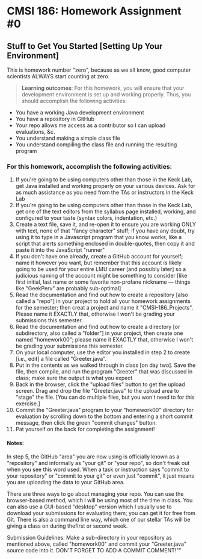 # CMSI 186: Homework Assignment #0
## Stuff to Get You Started [Setting Up Your Environment]

This is homework number "zero", because as we all know, good computer scientists ALWAYS start counting at zero.

<blockquote>
 
  **Learning outcomes**:  For this homework, you will ensure that your development environment is set up and working properly.  Thus, you should accomplish the following activities:
  
</blockquote>

- You have a working Java development environment
- You have a repository in GitHub
- Your repo allows me access as a contributor so I can upload evaluations, &c.
- You understand making a simple class file
- You understand compiling the class file and running the resulting program

### For this homework, accomplish the following activities:

1. If you're going to be using computers other than those in the Keck Lab, get Java installed and working properly on your various devices. Ask for as much assistance as you need from the TAs or instructors in the Keck Lab
2. If you're going to be using computers other than those in the Keck Lab, get one of the text editors from the syllabus page installed, working, and configured to your taste (syntax colors, indentation, etc.)
3. Create a text file, save it, and re-open it to ensure you are working ONLY with text, none of that "fancy character" stuff; if you have any doubt, try using it to type in a Javascript program that you know works, like a script that alerts something enclosed in double-quotes, then copy it and paste it into the JavaScript "runner"
4. If you don't have one already, create a GitHub account for yourself; name it however you want, but remember that this account is likely going to be used for your entire LMU career [and possibly later] so a judicious naming of the account might be something to consider [like first initial, last name or some favorite non-profane nickname — things like "GeekPerv" are probably sub-optimal]
5. Read the documentation and find out how to create a repository [also called a "repo"] in your project to hold all your homework assignments for the semester; then creat a project and name it "CMSI-186_Projects".  Please name it EXACTLY that, otherwise I won't be grading your submissions this semester.
6. Read the documentation and find out how to create a directory [or subdirectory, also called a "folder"] in your project, then create one named "homework00"; please name it EXACTLY that, otherwise I won't be grading your submissions this semester.
7. On your local computer, use the editor you installed in step 2 to create [i.e., edit] a file called "Greeter.java".
8. Put in the contents as we walked through in class [on day two].  Save the file, then compile, and run the program "Greeter" that was discussed in class; make sure the output is what you expect
9. Back in the browser, click the "upload files" button to get the upload screen.  Drag and drop the file "Greeter.java" to the upload area to "stage" the file.  [You can do multiple files, but you won't need to for this exercise.]
10. Commit the "Greeter.java" program to your "homework00" directory for evaluation by scrolling down to the bottom and entering a short commit message, then click the green "commit changes" button.  
11. Pat yourself on the back for completing the assignment!

#### Notes:

In step 5, the GitHub "area" you are now using is officially known as a "repository" and informally as "your git" or "your repo", so don't freak out when you see this word used. When a task or instruction says "commit to your repository" or "commit to your git" or even just "commit", it just means you are uploading the data to your GitHub area.

There are three ways to go about managing your repo.  You can use the browser-based method, which I will be using most of the time in class.  You can also use a GUI-based <q>desktop</q> version which I usually use to download your submissions for evaluating them; you can get it for free from Git.  There is also a command line way, which one of our stellar TAs will be giving a class on during thefirst or second week.

Submission Guidelines: Make a sub-directory in your repository as mentioned above, called "homework00" and commit your "Greeter.java" source code into it. DON'T FORGET TO ADD A COMMIT COMMENT!""
